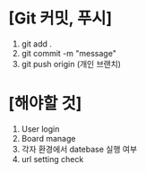 # [Git 커밋, 푸시]

1. git add .
2. git commit -m "message"
3. git push origin (개인 브랜치)


# [해야할 것]
1. User login
2. Board manage
3. 각자 환경에서 datebase 실행 여부
4. url setting check
